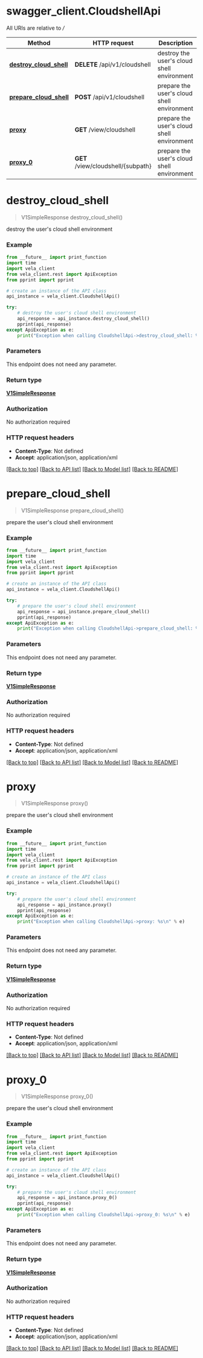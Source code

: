 # swagger_client.CloudshellApi

All URIs are relative to */*

Method | HTTP request | Description
------------- | ------------- | -------------
[**destroy_cloud_shell**](CloudshellApi.md#destroy_cloud_shell) | **DELETE** /api/v1/cloudshell | destroy the user&#x27;s cloud shell environment
[**prepare_cloud_shell**](CloudshellApi.md#prepare_cloud_shell) | **POST** /api/v1/cloudshell | prepare the user&#x27;s cloud shell environment
[**proxy**](CloudshellApi.md#proxy) | **GET** /view/cloudshell | prepare the user&#x27;s cloud shell environment
[**proxy_0**](CloudshellApi.md#proxy_0) | **GET** /view/cloudshell/{subpath} | prepare the user&#x27;s cloud shell environment

# **destroy_cloud_shell**
> V1SimpleResponse destroy_cloud_shell()

destroy the user's cloud shell environment

### Example

```python
from __future__ import print_function
import time
import vela_client
from vela_client.rest import ApiException
from pprint import pprint

# create an instance of the API class
api_instance = vela_client.CloudshellApi()

try:
    # destroy the user's cloud shell environment
    api_response = api_instance.destroy_cloud_shell()
    pprint(api_response)
except ApiException as e:
    print("Exception when calling CloudshellApi->destroy_cloud_shell: %s\n" % e)
```

### Parameters
This endpoint does not need any parameter.

### Return type

[**V1SimpleResponse**](V1SimpleResponse.md)

### Authorization

No authorization required

### HTTP request headers

 - **Content-Type**: Not defined
 - **Accept**: application/json, application/xml

[[Back to top]](#) [[Back to API list]](../vela-client/README.md#documentation-for-api-endpoints) [[Back to Model list]](../vela-client/README.md#documentation-for-models) [[Back to README]](../vela-client/README.md)

# **prepare_cloud_shell**
> V1SimpleResponse prepare_cloud_shell()

prepare the user's cloud shell environment

### Example

```python
from __future__ import print_function
import time
import vela_client
from vela_client.rest import ApiException
from pprint import pprint

# create an instance of the API class
api_instance = vela_client.CloudshellApi()

try:
    # prepare the user's cloud shell environment
    api_response = api_instance.prepare_cloud_shell()
    pprint(api_response)
except ApiException as e:
    print("Exception when calling CloudshellApi->prepare_cloud_shell: %s\n" % e)
```

### Parameters
This endpoint does not need any parameter.

### Return type

[**V1SimpleResponse**](V1SimpleResponse.md)

### Authorization

No authorization required

### HTTP request headers

 - **Content-Type**: Not defined
 - **Accept**: application/json, application/xml

[[Back to top]](#) [[Back to API list]](../vela-client/README.md#documentation-for-api-endpoints) [[Back to Model list]](../vela-client/README.md#documentation-for-models) [[Back to README]](../vela-client/README.md)

# **proxy**
> V1SimpleResponse proxy()

prepare the user's cloud shell environment

### Example

```python
from __future__ import print_function
import time
import vela_client
from vela_client.rest import ApiException
from pprint import pprint

# create an instance of the API class
api_instance = vela_client.CloudshellApi()

try:
    # prepare the user's cloud shell environment
    api_response = api_instance.proxy()
    pprint(api_response)
except ApiException as e:
    print("Exception when calling CloudshellApi->proxy: %s\n" % e)
```

### Parameters
This endpoint does not need any parameter.

### Return type

[**V1SimpleResponse**](V1SimpleResponse.md)

### Authorization

No authorization required

### HTTP request headers

 - **Content-Type**: Not defined
 - **Accept**: application/json, application/xml

[[Back to top]](#) [[Back to API list]](../vela-client/README.md#documentation-for-api-endpoints) [[Back to Model list]](../vela-client/README.md#documentation-for-models) [[Back to README]](../vela-client/README.md)

# **proxy_0**
> V1SimpleResponse proxy_0()

prepare the user's cloud shell environment

### Example

```python
from __future__ import print_function
import time
import vela_client
from vela_client.rest import ApiException
from pprint import pprint

# create an instance of the API class
api_instance = vela_client.CloudshellApi()

try:
    # prepare the user's cloud shell environment
    api_response = api_instance.proxy_0()
    pprint(api_response)
except ApiException as e:
    print("Exception when calling CloudshellApi->proxy_0: %s\n" % e)
```

### Parameters
This endpoint does not need any parameter.

### Return type

[**V1SimpleResponse**](V1SimpleResponse.md)

### Authorization

No authorization required

### HTTP request headers

 - **Content-Type**: Not defined
 - **Accept**: application/json, application/xml

[[Back to top]](#) [[Back to API list]](../vela-client/README.md#documentation-for-api-endpoints) [[Back to Model list]](../vela-client/README.md#documentation-for-models) [[Back to README]](../vela-client/README.md)

